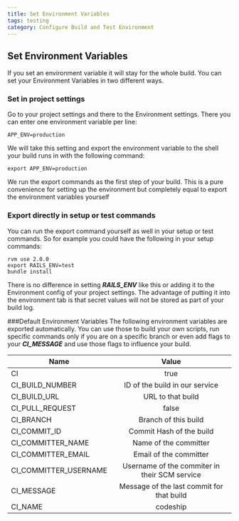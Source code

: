 ```yaml
---
title: Set Environment Variables
tags: testing
category: Configure Build and Test Environment
---
```


## Set Environment Variables

If you set an environment variable it will stay for the whole build. You can set your Environment Variables in two different ways.

### Set in project settings
Go to your project settings and there to the Environment settings. There you can enter one environment variable per line:

~~~
APP_ENV=production
~~~

We will take this setting and export the environment variable to the shell your build runs in with the following command:

~~~
export APP_ENV=production
~~~

We run the export commands as the first step of your build. This is a pure convenience for setting up the environment but completely equal to export the environment variables yourself

### Export directly in setup or test commands
You can run the export command yourself as well in your setup or test commands. So for example you could have the following in your setup commands:

~~~
rvm use 2.0.0
export RAILS_ENV=test
bundle install
~~~

There is no difference in setting ***RAILS_ENV*** like this or adding it to the Environment config of your project settings. The advantage of putting it into the environment tab is that secret values will not be stored as part of your build log.

###Default Environment Variables
The following environment variables are exported automatically. You can use those to build your own scripts, run specific commands only if you are on a specific branch or even add flags to your ***CI_MESSAGE*** and use those flags to influence your build.

| Name                        | Value                                              |
| ----------------------------|:--------------------------------------------------:|
| CI                          |  true                                              |
| CI_BUILD_NUMBER             |  ID of the build in our service                    |
| CI_BUILD_URL                |  URL to that build                                 |
| CI_PULL_REQUEST             |  false                                             |
| CI_BRANCH                   |  Branch of this build                              |
|  CI_COMMIT_ID               |  Commit Hash of the build                          |
| CI_COMMITTER_NAME           |  Name of the committer                             |
| CI_COMMITTER_EMAIL          |  Email of the committer                            |
| CI_COMMITTER_USERNAME       |  Username of the commiter in their SCM service     |
| CI_MESSAGE                  |  Message of the last commit for that build         |
| CI_NAME                     |  codeship                                          |
